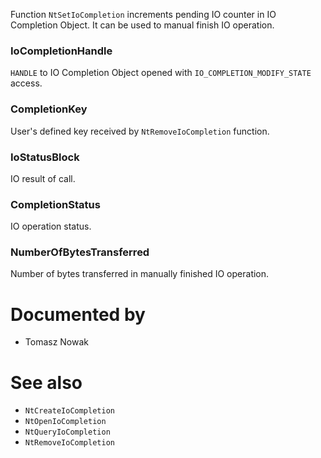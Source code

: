 Function `NtSetIoCompletion` increments pending IO counter in IO Completion Object. It can be used to manual finish IO operation.

### IoCompletionHandle

`HANDLE` to IO Completion Object opened with `IO_COMPLETION_MODIFY_STATE` access.

### CompletionKey

User's defined key received by `NtRemoveIoCompletion` function.

### IoStatusBlock

IO result of call.

### CompletionStatus

IO operation status.

### NumberOfBytesTransferred

Number of bytes transferred in manually finished IO operation.

# Documented by

* Tomasz Nowak

# See also

* `NtCreateIoCompletion`
* `NtOpenIoCompletion`
* `NtQueryIoCompletion`
* `NtRemoveIoCompletion`
